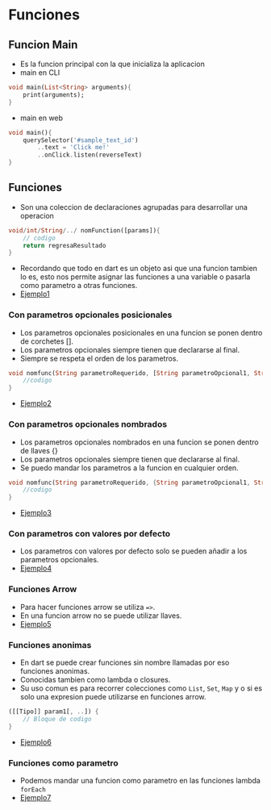 # Funciones

## Funcion Main
- Es la funcion principal con la que inicializa la aplicacion
- main en CLI
```dart
void main(List<String> arguments){
    print(arguments);
}
```
- main en web
```dart
void main(){
    querySelector('#sample_text_id')
        ..text = 'Click me!'
        ..onClick.listen(reverseText)
}
```

## Funciones
- Son una coleccion de declaraciones agrupadas para desarrollar una operacion
```dart
void/int/String/../ nomFunction([params]){
    // codigo
    return regresaResultado
}
```
- Recordando que todo en dart es un objeto asi que una funcion tambien lo es, esto nos permite asignar las funciones a una variable o pasarla como parametro a otras funciones.
- [Ejemplo1](../examples/4-funciones/ejemplo1/README.md)

### Con parametros opcionales posicionales
- Los parametros opcionales posicionales en una funcion se ponen dentro de corchetes [].
- Los parametros opcionales siempre tienen que declararse al final.
- Siempre se respeta el orden de los parametros.
```dart
void nomfunc(String parametroRequerido, [String parametroOpcional1, String parametroOpcional2]){
    //codigo
}
``` 
- [Ejemplo2](../examples/4-funciones/ejemplo2/README.md)

### Con parametros opcionales nombrados
- Los parametros opcionales nombrados en una funcion se ponen dentro de llaves {}
- Los parametros opcionales siempre tienen que declararse al final.
- Se puedo mandar los parametros a la funcion en cualquier orden.
```dart
void nomfunc(String parametroRequerido, {String parametroOpcional1, String parametroOpcional2}){
    //codigo
}
```
- [Ejemplo3](../examples/4-funciones/ejemplo3/README.md)

### Con parametros con valores por defecto
- Los parametros con valores por defecto solo se pueden añadir a los parametros opcionales.
- [Ejemplo4](../examples/4-funciones/ejemplo4/README.md)

### Funciones Arrow
- Para hacer funciones arrow se utiliza `=>`.
- En una funcion arrow no se puede utilizar llaves.
- [Ejemplo5](../examples/4-funciones/ejemplo5/README.md)

### Funciones anonimas
- En dart se puede crear funciones sin nombre llamadas por eso funciones anonimas.
- Conocidas tambien como lambda o closures.
- Su uso comun es para recorrer colecciones como `List`, `Set`, `Map` y o si es solo una expresion puede utilizarse en funciones arrow.
```dart
([[Tipo]] param1[, ..]) {
    // Bloque de codigo
}
```
- [Ejemplo6](../examples/4-funciones/ejemplo6/README.md)

### Funciones como parametro
- Podemos mandar una funcion como parametro en las funciones lambda `forEach`
- [Ejemplo7](../examples/4-funciones/ejemplo7/README.md)